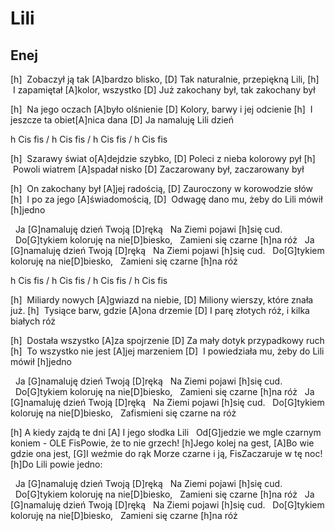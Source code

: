 # Lili
## Enej


[h]  Zobaczył ją tak [A]bardzo blisko,
[D]  Tak naturalnie, przepiękną Lili,
[h]  I zapamiętał [A]kolor, wszystko
[D]  Już zakochany był, tak zakochany był

[h]  Na jego oczach [A]było olśnienie
[D]  Kolory, barwy i jej odcienie
[h]  I jeszcze ta obiet[A]nica dana
[D]  Ja namaluję Lili dzień


h Cis fis / h Cis fis / h Cis fis / h Cis fis

[h]  Szarawy świat o[A]dejdzie szybko,
[D]  Poleci z nieba kolorowy pył
[h]  Powoli wiatrem [A]spadał nisko
[D]  Zaczarowany był, zaczarowany był

[h]  On zakochany był [A]jej radością,
[D]  Zauroczony w korowodzie słów
[h]  I po za jego [A]świadomością,
[D]  Odwagę dano mu, żeby do Lili mówił [h]jedno

  Ja [G]namaluję dzień Twoją [D]ręką
  Na Ziemi pojawi [h]się cud.
  Do[G]tykiem koloruję na nie[D]biesko,
  Zamieni się czarne [h]na róż
  Ja [G]namaluję dzień Twoją [D]ręką
  Na Ziemi pojawi [h]się cud.
  Do[G]tykiem koloruję na nie[D]biesko,
  Zamieni się czarne [h]na róż

h Cis fis / h Cis fis / h Cis fis / h Cis fis

[h]  Miliardy nowych [A]gwiazd na niebie,
[D]  Miliony wierszy, które znała już.
[h]  Tysiące barw, gdzie [A]ona drzemie
[D]  I parę złotych róż, i kilka białych róż

[h]  Dostała wszystko [A]za spojrzenie
[D]  Za mały dotyk przypadkowy ruch
[h]  To wszystko nie jest [A]jej marzeniem
[D]  I powiedziała mu, żeby do Lili mówił [h]jedno

  Ja [G]namaluję dzień Twoją [D]ręką
  Na Ziemi pojawi [h]się cud.
  Do[G]tykiem koloruję na nie[D]biesko,
  Zamieni się czarne [h]na róż
  Ja [G]namaluję dzień Twoją [D]ręką
  Na Ziemi pojawi [h]się cud.
  Do[G]tykiem koloruję na nie[D]biesko,
  Zafismieni się czarne na róż


[h]  A kiedy zajdą te dni
[A]  I jego słodka Lili
  Od[G]jedzie we mgle czarnym koniem - OLE
FisPowie, że to nie grzech!
[h]Jego kolej na gest,
[A]Bo wie gdzie ona jest,
[G]I weźmie do rąk
Morze czarne i ją,
FisZaczaruje w tę noc!
[h]Do Lili powie jedno:



  Ja [G]namaluję dzień Twoją [D]ręką
  Na Ziemi pojawi [h]się cud.
  Do[G]tykiem koloruję na nie[D]biesko,
  Zamieni się czarne [h]na róż
  Ja [G]namaluję dzień Twoją [D]ręką
  Na Ziemi pojawi [h]się cud.
  Do[G]tykiem koloruję na nie[D]biesko,
  Zamieni się czarne [h]na róż





